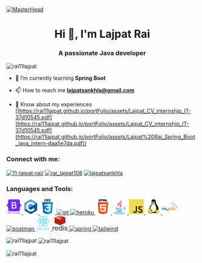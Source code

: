 [![MasterHead](https://media.licdn.com/dms/image/D4D16AQEanIDmDS-o1g/profile-displaybackgroundimage-shrink_350_1400/0/1689855641358?e=1723075200&v=beta&t=cIR0Jj4vEzdxpBIBngmRrZbGym8jxZ5PnoRYdlyV5A8)](https://github.com/rai11lajpat)

<h1 align="center">Hi 👋, I'm Lajpat Rai</h1>
<h3 align="center">A passionate Java developer</h3>

<p align="left"> <img src="https://komarev.com/ghpvc/?username=rai11lajpat&label=Profile%20views&color=0e75b6&style=flat" alt="rai11lajpat" /> </p>

- 🌱 I’m currently learning **Spring Boot**

- 📫 How to reach me **lajpatsankhla@gmail.com**

- 📄 Know about my experiences [[https://rai11lajpat.github.io/portFolio/assets/Lajpat_CV_internship_IT-37d10545.pdf](https://rai11lajpat.github.io/portFolio/assets/Lajpat_CV_internship_IT-37d10545.pdf](https://rai11lajpat.github.io/portFolio/assets/Lajpat%20Rai_Spring_Boot_java_intern-daa5e7da.pdf))

<h3 align="left">Connect with me:</h3>
<p align="left">
<a href="https://linkedin.com/in/11-lajpat-rai/" target="blank"><img align="center" src="https://raw.githubusercontent.com/rahuldkjain/github-profile-readme-generator/master/src/images/icons/Social/linked-in-alt.svg" alt="11-lajpat-rai/" height="30" width="40" /></a>
<a href="https://instagram.com/rai_lajpat108" target="blank"><img align="center" src="https://raw.githubusercontent.com/rahuldkjain/github-profile-readme-generator/master/src/images/icons/Social/instagram.svg" alt="rai_lajpat108" height="30" width="40" /></a>
<a href="https://www.hackerrank.com/lajpatsankhla" target="blank"><img align="center" src="https://raw.githubusercontent.com/rahuldkjain/github-profile-readme-generator/master/src/images/icons/Social/hackerrank.svg" alt="lajpatsankhla" height="30" width="40" /></a>
</p>

<h3 align="left">Languages and Tools:</h3>
<p align="left"> <a href="https://getbootstrap.com" target="_blank" rel="noreferrer"> <img src="https://raw.githubusercontent.com/devicons/devicon/master/icons/bootstrap/bootstrap-plain-wordmark.svg" alt="bootstrap" width="40" height="40"/> </a> <a href="https://www.cprogramming.com/" target="_blank" rel="noreferrer"> <img src="https://raw.githubusercontent.com/devicons/devicon/master/icons/c/c-original.svg" alt="c" width="40" height="40"/> </a> <a href="https://www.w3schools.com/css/" target="_blank" rel="noreferrer"> <img src="https://raw.githubusercontent.com/devicons/devicon/master/icons/css3/css3-original-wordmark.svg" alt="css3" width="40" height="40"/> </a> <a href="https://git-scm.com/" target="_blank" rel="noreferrer"> <img src="https://www.vectorlogo.zone/logos/git-scm/git-scm-icon.svg" alt="git" width="40" height="40"/> </a> <a href="https://heroku.com" target="_blank" rel="noreferrer"> <img src="https://www.vectorlogo.zone/logos/heroku/heroku-icon.svg" alt="heroku" width="40" height="40"/> </a> <a href="https://www.w3.org/html/" target="_blank" rel="noreferrer"> <img src="https://raw.githubusercontent.com/devicons/devicon/master/icons/html5/html5-original-wordmark.svg" alt="html5" width="40" height="40"/> </a> <a href="https://www.java.com" target="_blank" rel="noreferrer"> <img src="https://raw.githubusercontent.com/devicons/devicon/master/icons/java/java-original.svg" alt="java" width="40" height="40"/> </a> <a href="https://developer.mozilla.org/en-US/docs/Web/JavaScript" target="_blank" rel="noreferrer"> <img src="https://raw.githubusercontent.com/devicons/devicon/master/icons/javascript/javascript-original.svg" alt="javascript" width="40" height="40"/> </a> <a href="https://www.linux.org/" target="_blank" rel="noreferrer"> <img src="https://raw.githubusercontent.com/devicons/devicon/master/icons/linux/linux-original.svg" alt="linux" width="40" height="40"/> </a> <a href="https://www.mysql.com/" target="_blank" rel="noreferrer"> <img src="https://raw.githubusercontent.com/devicons/devicon/master/icons/mysql/mysql-original-wordmark.svg" alt="mysql" width="40" height="40"/> </a> <a href="https://postman.com" target="_blank" rel="noreferrer"> <img src="https://www.vectorlogo.zone/logos/getpostman/getpostman-icon.svg" alt="postman" width="40" height="40"/> </a> <a href="https://reactjs.org/" target="_blank" rel="noreferrer"> <img src="https://raw.githubusercontent.com/devicons/devicon/master/icons/react/react-original-wordmark.svg" alt="react" width="40" height="40"/> </a> <a href="https://redis.io" target="_blank" rel="noreferrer"> <img src="https://raw.githubusercontent.com/devicons/devicon/master/icons/redis/redis-original-wordmark.svg" alt="redis" width="40" height="40"/> </a> <a href="https://spring.io/" target="_blank" rel="noreferrer"> <img src="https://www.vectorlogo.zone/logos/springio/springio-icon.svg" alt="spring" width="40" height="40"/> </a> <a href="https://tailwindcss.com/" target="_blank" rel="noreferrer"> <img src="https://www.vectorlogo.zone/logos/tailwindcss/tailwindcss-icon.svg" alt="tailwind" width="40" height="40"/> </a> </p>

<p><img align="left" src="https://github-readme-stats.vercel.app/api/top-langs?username=rai11lajpat&show_icons=true&locale=en&layout=compact" alt="rai11lajpat" /></p>

<p>&nbsp;<img align="center" src="https://github-readme-stats.vercel.app/api?username=rai11lajpat&show_icons=true&locale=en" alt="rai11lajpat" /></p>

<p><img align="center" src="https://github-readme-streak-stats.herokuapp.com/?user=rai11lajpat&" alt="rai11lajpat" /></p>
